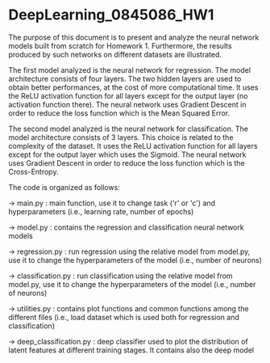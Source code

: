 # DeepLearning_0845086_HW1

The purpose of this document is to present and analyze the neural network models built from scratch for Homework 1. Furthermore, the results produced by such networks on different datasets are illustrated.

The first model analyzed is the neural network for regression. The model architecture consists of four layers. The two hidden layers are used to obtain better performances, at the cost of more computational time. It uses the ReLU activation function for all layers except for the output layer (no activation function there). The neural network uses Gradient Descent in order to reduce the loss function which is the Mean Squared Error.

The second model analyzed is the neural network for classification. The model architecture consists of 3 layers. This choice is related to the complexity of the dataset. It uses the ReLU activation function for all layers except for the output layer which uses the Sigmoid. The neural network uses Gradient Descent in order to reduce the loss function which is the Cross-Entropy.

The code is organized as follows:

-> main.py : main function, use it to change task ('r' or 'c') and hyperparameters (i.e., learning rate, number of epochs)

-> model.py : contains the regression and classification neural network models

-> regression.py : run regression using the relative model from model.py, use it to change the hyperparameters of the model (i.e., number of neurons)

-> classification.py : run classification using the relative model from model.py, use it to change the hyperparameters of the model (i.e., number of neurons)

-> utilities.py : contains plot functions and common functions among the different files (i.e., load dataset which is used both for regression and classification)

-> deep_classification.py : deep classifier used to plot the distribution of latent features at different training stages. It contains also the deep model
